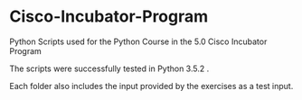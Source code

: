 # Cisco-Incubator-Program
Python Scripts used for the Python Course in the 5.0 Cisco Incubator Program

The scripts were successfully tested in Python 3.5.2 . 

Each folder also includes the input provided by the exercises as a test input.
